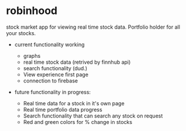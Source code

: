 # robinhood

stock market app for viewing real time stock data. Portfolio holder for all your stocks.


- current functionality working
  - graphs 
  - real time stock data (retrived by finnhub api)
  - search functionality (dud.)
  - View experience first page
  - connection to firebase
  
- future functionality in progress:
  - Real time data for a stock in it's own page
  - Real time portfolio data progress
  - Search functionality that can search any stock on request
  - Red and green colors for % change in stocks
 


